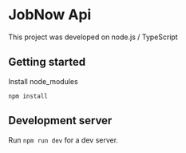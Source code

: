# JobNow Api

This project was developed on node.js / TypeScript

## Getting started

Install node_modules

`npm install`

## Development server

Run `npm run dev` for a dev server.




